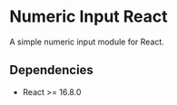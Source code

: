 # Numeric Input React

A simple numeric input module for React.

## Dependencies

- React >= 16.8.0
